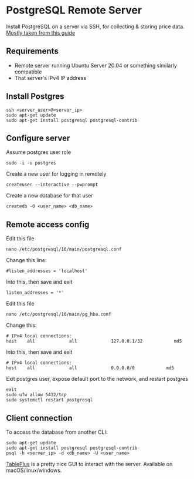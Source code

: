# PostgreSQL Remote Server

Install PostgreSQL on a server via SSH, for collecting & storing price data. [Mostly taken from this guide](https://blog.logrocket.com/setting-up-a-remote-postgres-database-server-on-ubuntu-18-04/)

## Requirements

- Remote server running Ubuntu Server 20.04 or something similarly compatible
- That server's IPv4 IP address

## Install Postgres

    ssh <server_user>@<server_ip>
    sudo apt-get update
    sudo apt-get install postgresql postgresql-contrib

## Configure server

Assume postgres user role 

    sudo -i -u postgres

Create a new user for logging in remotely

    createuser --interactive --pwprompt

Create a new database for that user

    createdb -O <user_name> <db_name>

## Remote access config

Edit this file

    nano /etc/postgresql/10/main/postgresql.conf

Change this line:

    #listen_addresses = 'localhost'

Into this, then save and exit

    listen_addresses = '*'

Edit this file

    nano /etc/postgresql/10/main/pg_hba.conf

Change this:

    # IPv4 local connections:
    host    all             all             127.0.0.1/32            md5

Into this, then save and exit

    # IPv4 local connections:
    host    all             all             0.0.0.0/0            md5

Exit postgres user, expose default port to the network, and restart postgres

    exit
    sudo ufw allow 5432/tcp
    sudo systemctl restart postgresql

## Client connection

To access the database from another CLI:

    sudo apt-get update
    sudo apt-get install postgresql postgresql-contrib
    psql -h <server_ip> -d <db_name> -U <user_name>

[TablePlus](https://tableplus.com/) is a pretty nice GUI to interact with the server. Available on macOS/linux/windows.
